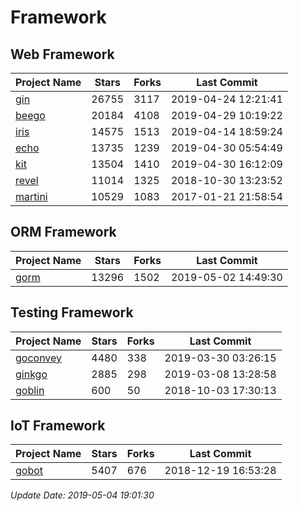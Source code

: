 # Framework

## Web Framework

| Project Name | Stars | Forks | Last Commit |
| ------------ | ----- | ----- | ----------- |
| [gin](https://github.com/gin-gonic/gin) | 26755 | 3117 | 2019-04-24 12:21:41 |
| [beego](https://github.com/astaxie/beego) | 20184 | 4108 | 2019-04-29 10:19:22 |
| [iris](https://github.com/kataras/iris) | 14575 | 1513 | 2019-04-14 18:59:24 |
| [echo](https://github.com/labstack/echo) | 13735 | 1239 | 2019-04-30 05:54:49 |
| [kit](https://github.com/go-kit/kit) | 13504 | 1410 | 2019-04-30 16:12:09 |
| [revel](https://github.com/revel/revel) | 11014 | 1325 | 2018-10-30 13:23:52 |
| [martini](https://github.com/go-martini/martini) | 10529 | 1083 | 2017-01-21 21:58:54 |

## ORM Framework

| Project Name | Stars | Forks | Last Commit |
| ------------ | ----- | ----- | ----------- |
| [gorm](https://github.com/jinzhu/gorm) | 13296 | 1502 | 2019-05-02 14:49:30 |

## Testing Framework

| Project Name | Stars | Forks | Last Commit |
| ------------ | ----- | ----- | ----------- |
| [goconvey](https://github.com/smartystreets/goconvey) | 4480 | 338 | 2019-03-30 03:26:15 |
| [ginkgo](https://github.com/onsi/ginkgo) | 2885 | 298 | 2019-03-08 13:28:58 |
| [goblin](https://github.com/franela/goblin) | 600 | 50 | 2018-10-03 17:30:13 |

## IoT Framework

| Project Name | Stars | Forks | Last Commit |
| ------------ | ----- | ----- | ----------- |
| [gobot](https://github.com/hybridgroup/gobot) | 5407 | 676 | 2018-12-19 16:53:28 |

*Update Date: 2019-05-04 19:01:30*